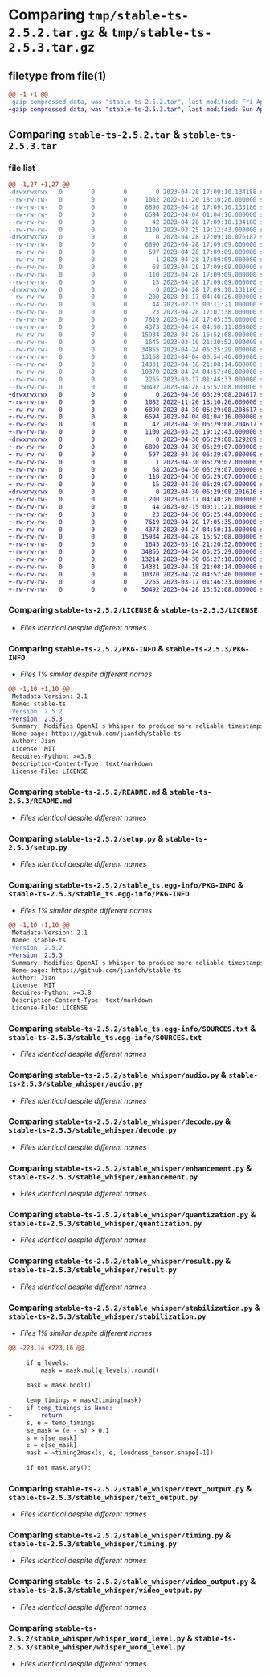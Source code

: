 # Comparing `tmp/stable-ts-2.5.2.tar.gz` & `tmp/stable-ts-2.5.3.tar.gz`

## filetype from file(1)

```diff
@@ -1 +1 @@
-gzip compressed data, was "stable-ts-2.5.2.tar", last modified: Fri Apr 28 17:09:10 2023, max compression
+gzip compressed data, was "stable-ts-2.5.3.tar", last modified: Sun Apr 30 06:29:08 2023, max compression
```

## Comparing `stable-ts-2.5.2.tar` & `stable-ts-2.5.3.tar`

### file list

```diff
@@ -1,27 +1,27 @@
-drwxrwxrwx   0        0        0        0 2023-04-28 17:09:10.134188 stable-ts-2.5.2/
--rw-rw-rw-   0        0        0     1082 2022-11-20 18:10:26.000000 stable-ts-2.5.2/LICENSE
--rw-rw-rw-   0        0        0     6890 2023-04-28 17:09:10.133186 stable-ts-2.5.2/PKG-INFO
--rw-rw-rw-   0        0        0     6594 2023-04-04 01:04:16.000000 stable-ts-2.5.2/README.md
--rw-rw-rw-   0        0        0       42 2023-04-28 17:09:10.134188 stable-ts-2.5.2/setup.cfg
--rw-rw-rw-   0        0        0     1100 2023-03-25 19:12:43.000000 stable-ts-2.5.2/setup.py
-drwxrwxrwx   0        0        0        0 2023-04-28 17:09:10.076187 stable-ts-2.5.2/stable_ts.egg-info/
--rw-rw-rw-   0        0        0     6890 2023-04-28 17:09:09.000000 stable-ts-2.5.2/stable_ts.egg-info/PKG-INFO
--rw-rw-rw-   0        0        0      597 2023-04-28 17:09:09.000000 stable-ts-2.5.2/stable_ts.egg-info/SOURCES.txt
--rw-rw-rw-   0        0        0        1 2023-04-28 17:09:09.000000 stable-ts-2.5.2/stable_ts.egg-info/dependency_links.txt
--rw-rw-rw-   0        0        0       68 2023-04-28 17:09:09.000000 stable-ts-2.5.2/stable_ts.egg-info/entry_points.txt
--rw-rw-rw-   0        0        0      110 2023-04-28 17:09:09.000000 stable-ts-2.5.2/stable_ts.egg-info/requires.txt
--rw-rw-rw-   0        0        0       15 2023-04-28 17:09:09.000000 stable-ts-2.5.2/stable_ts.egg-info/top_level.txt
-drwxrwxrwx   0        0        0        0 2023-04-28 17:09:10.131186 stable-ts-2.5.2/stable_whisper/
--rw-rw-rw-   0        0        0      200 2023-03-17 04:40:26.000000 stable-ts-2.5.2/stable_whisper/__init__.py
--rw-rw-rw-   0        0        0       44 2023-02-15 00:11:21.000000 stable-ts-2.5.2/stable_whisper/__main__.py
--rw-rw-rw-   0        0        0       23 2023-04-28 17:07:38.000000 stable-ts-2.5.2/stable_whisper/_version.py
--rw-rw-rw-   0        0        0     7619 2023-04-28 17:05:35.000000 stable-ts-2.5.2/stable_whisper/audio.py
--rw-rw-rw-   0        0        0     4373 2023-04-24 04:50:11.000000 stable-ts-2.5.2/stable_whisper/decode.py
--rw-rw-rw-   0        0        0    15934 2023-04-28 16:52:08.000000 stable-ts-2.5.2/stable_whisper/enhancement.py
--rw-rw-rw-   0        0        0     1645 2023-03-10 21:20:52.000000 stable-ts-2.5.2/stable_whisper/quantization.py
--rw-rw-rw-   0        0        0    34855 2023-04-24 05:25:29.000000 stable-ts-2.5.2/stable_whisper/result.py
--rw-rw-rw-   0        0        0    13168 2023-04-04 00:54:46.000000 stable-ts-2.5.2/stable_whisper/stabilization.py
--rw-rw-rw-   0        0        0    14331 2023-04-18 21:08:14.000000 stable-ts-2.5.2/stable_whisper/text_output.py
--rw-rw-rw-   0        0        0    10370 2023-04-24 04:57:46.000000 stable-ts-2.5.2/stable_whisper/timing.py
--rw-rw-rw-   0        0        0     2265 2023-03-17 01:46:33.000000 stable-ts-2.5.2/stable_whisper/video_output.py
--rw-rw-rw-   0        0        0    50492 2023-04-28 16:52:08.000000 stable-ts-2.5.2/stable_whisper/whisper_word_level.py
+drwxrwxrwx   0        0        0        0 2023-04-30 06:29:08.204617 stable-ts-2.5.3/
+-rw-rw-rw-   0        0        0     1082 2022-11-20 18:10:26.000000 stable-ts-2.5.3/LICENSE
+-rw-rw-rw-   0        0        0     6890 2023-04-30 06:29:08.203617 stable-ts-2.5.3/PKG-INFO
+-rw-rw-rw-   0        0        0     6594 2023-04-04 01:04:16.000000 stable-ts-2.5.3/README.md
+-rw-rw-rw-   0        0        0       42 2023-04-30 06:29:08.204617 stable-ts-2.5.3/setup.cfg
+-rw-rw-rw-   0        0        0     1100 2023-03-25 19:12:43.000000 stable-ts-2.5.3/setup.py
+drwxrwxrwx   0        0        0        0 2023-04-30 06:29:08.129209 stable-ts-2.5.3/stable_ts.egg-info/
+-rw-rw-rw-   0        0        0     6890 2023-04-30 06:29:07.000000 stable-ts-2.5.3/stable_ts.egg-info/PKG-INFO
+-rw-rw-rw-   0        0        0      597 2023-04-30 06:29:07.000000 stable-ts-2.5.3/stable_ts.egg-info/SOURCES.txt
+-rw-rw-rw-   0        0        0        1 2023-04-30 06:29:07.000000 stable-ts-2.5.3/stable_ts.egg-info/dependency_links.txt
+-rw-rw-rw-   0        0        0       68 2023-04-30 06:29:07.000000 stable-ts-2.5.3/stable_ts.egg-info/entry_points.txt
+-rw-rw-rw-   0        0        0      110 2023-04-30 06:29:07.000000 stable-ts-2.5.3/stable_ts.egg-info/requires.txt
+-rw-rw-rw-   0        0        0       15 2023-04-30 06:29:07.000000 stable-ts-2.5.3/stable_ts.egg-info/top_level.txt
+drwxrwxrwx   0        0        0        0 2023-04-30 06:29:08.201616 stable-ts-2.5.3/stable_whisper/
+-rw-rw-rw-   0        0        0      200 2023-03-17 04:40:26.000000 stable-ts-2.5.3/stable_whisper/__init__.py
+-rw-rw-rw-   0        0        0       44 2023-02-15 00:11:21.000000 stable-ts-2.5.3/stable_whisper/__main__.py
+-rw-rw-rw-   0        0        0       23 2023-04-30 06:25:44.000000 stable-ts-2.5.3/stable_whisper/_version.py
+-rw-rw-rw-   0        0        0     7619 2023-04-28 17:05:35.000000 stable-ts-2.5.3/stable_whisper/audio.py
+-rw-rw-rw-   0        0        0     4373 2023-04-24 04:50:11.000000 stable-ts-2.5.3/stable_whisper/decode.py
+-rw-rw-rw-   0        0        0    15934 2023-04-28 16:52:08.000000 stable-ts-2.5.3/stable_whisper/enhancement.py
+-rw-rw-rw-   0        0        0     1645 2023-03-10 21:20:52.000000 stable-ts-2.5.3/stable_whisper/quantization.py
+-rw-rw-rw-   0        0        0    34855 2023-04-24 05:25:29.000000 stable-ts-2.5.3/stable_whisper/result.py
+-rw-rw-rw-   0        0        0    13214 2023-04-30 06:27:10.000000 stable-ts-2.5.3/stable_whisper/stabilization.py
+-rw-rw-rw-   0        0        0    14331 2023-04-18 21:08:14.000000 stable-ts-2.5.3/stable_whisper/text_output.py
+-rw-rw-rw-   0        0        0    10370 2023-04-24 04:57:46.000000 stable-ts-2.5.3/stable_whisper/timing.py
+-rw-rw-rw-   0        0        0     2265 2023-03-17 01:46:33.000000 stable-ts-2.5.3/stable_whisper/video_output.py
+-rw-rw-rw-   0        0        0    50492 2023-04-28 16:52:08.000000 stable-ts-2.5.3/stable_whisper/whisper_word_level.py
```

### Comparing `stable-ts-2.5.2/LICENSE` & `stable-ts-2.5.3/LICENSE`

 * *Files identical despite different names*

### Comparing `stable-ts-2.5.2/PKG-INFO` & `stable-ts-2.5.3/PKG-INFO`

 * *Files 1% similar despite different names*

```diff
@@ -1,10 +1,10 @@
 Metadata-Version: 2.1
 Name: stable-ts
-Version: 2.5.2
+Version: 2.5.3
 Summary: Modifies OpenAI's Whisper to produce more reliable timestamps.
 Home-page: https://github.com/jianfch/stable-ts
 Author: Jian
 License: MIT
 Requires-Python: >=3.8
 Description-Content-Type: text/markdown
 License-File: LICENSE
```

### Comparing `stable-ts-2.5.2/README.md` & `stable-ts-2.5.3/README.md`

 * *Files identical despite different names*

### Comparing `stable-ts-2.5.2/setup.py` & `stable-ts-2.5.3/setup.py`

 * *Files identical despite different names*

### Comparing `stable-ts-2.5.2/stable_ts.egg-info/PKG-INFO` & `stable-ts-2.5.3/stable_ts.egg-info/PKG-INFO`

 * *Files 1% similar despite different names*

```diff
@@ -1,10 +1,10 @@
 Metadata-Version: 2.1
 Name: stable-ts
-Version: 2.5.2
+Version: 2.5.3
 Summary: Modifies OpenAI's Whisper to produce more reliable timestamps.
 Home-page: https://github.com/jianfch/stable-ts
 Author: Jian
 License: MIT
 Requires-Python: >=3.8
 Description-Content-Type: text/markdown
 License-File: LICENSE
```

### Comparing `stable-ts-2.5.2/stable_ts.egg-info/SOURCES.txt` & `stable-ts-2.5.3/stable_ts.egg-info/SOURCES.txt`

 * *Files identical despite different names*

### Comparing `stable-ts-2.5.2/stable_whisper/audio.py` & `stable-ts-2.5.3/stable_whisper/audio.py`

 * *Files identical despite different names*

### Comparing `stable-ts-2.5.2/stable_whisper/decode.py` & `stable-ts-2.5.3/stable_whisper/decode.py`

 * *Files identical despite different names*

### Comparing `stable-ts-2.5.2/stable_whisper/enhancement.py` & `stable-ts-2.5.3/stable_whisper/enhancement.py`

 * *Files identical despite different names*

### Comparing `stable-ts-2.5.2/stable_whisper/quantization.py` & `stable-ts-2.5.3/stable_whisper/quantization.py`

 * *Files identical despite different names*

### Comparing `stable-ts-2.5.2/stable_whisper/result.py` & `stable-ts-2.5.3/stable_whisper/result.py`

 * *Files identical despite different names*

### Comparing `stable-ts-2.5.2/stable_whisper/stabilization.py` & `stable-ts-2.5.3/stable_whisper/stabilization.py`

 * *Files 1% similar despite different names*

```diff
@@ -223,14 +223,16 @@
 
     if q_levels:
         mask = mask.mul(q_levels).round()
 
     mask = mask.bool()
 
     temp_timings = mask2timing(mask)
+    if temp_timings is None:
+        return
     s, e = temp_timings
     se_mask = (e - s) > 0.1
     s = s[se_mask]
     e = e[se_mask]
     mask = ~timing2mask(s, e, loudness_tensor.shape[-1])
 
     if not mask.any():
```

### Comparing `stable-ts-2.5.2/stable_whisper/text_output.py` & `stable-ts-2.5.3/stable_whisper/text_output.py`

 * *Files identical despite different names*

### Comparing `stable-ts-2.5.2/stable_whisper/timing.py` & `stable-ts-2.5.3/stable_whisper/timing.py`

 * *Files identical despite different names*

### Comparing `stable-ts-2.5.2/stable_whisper/video_output.py` & `stable-ts-2.5.3/stable_whisper/video_output.py`

 * *Files identical despite different names*

### Comparing `stable-ts-2.5.2/stable_whisper/whisper_word_level.py` & `stable-ts-2.5.3/stable_whisper/whisper_word_level.py`

 * *Files identical despite different names*


